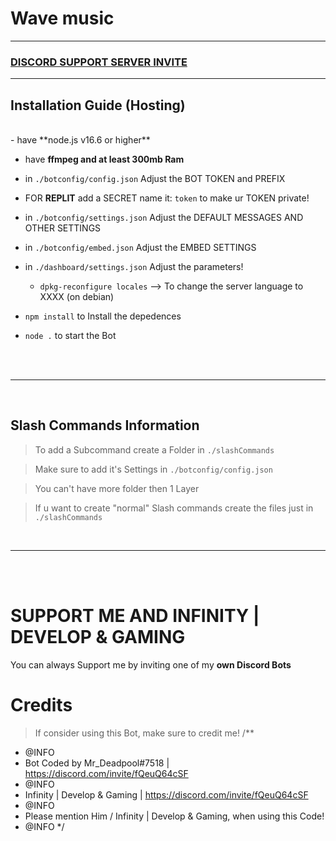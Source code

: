 # Wave music


***



### [**DISCORD SUPPORT SERVER INVITE**](https://discord.com/invite/fQeuQ64cSF)

***

## Installation Guide (Hosting)

<br/>
- have **node.js v16.6 or higher**

- have **ffmpeg and at least 300mb Ram**

- in `./botconfig/config.json` Adjust the BOT TOKEN and PREFIX

- FOR **REPLIT** add a SECRET name it: `token` to make ur TOKEN private!

- in `./botconfig/settings.json` Adjust the DEFAULT MESSAGES AND OTHER SETTINGS

- in `./botconfig/embed.json` Adjust the EMBED SETTINGS

- in `./dashboard/settings.json` Adjust the parameters!

    - `dpkg-reconfigure locales` --> To change the server language to XXXX (on debian)

- `npm install` to Install the depedences

- `node .` to start the Bot

<br/>
<br/>

***

<br/>

## Slash Commands Information

> To add a Subcommand create a Folder in `./slashCommands`

> Make sure to add it's Settings in `./botconfig/config.json`

> You can't have more folder then 1 Layer

> If u want to create "normal" Slash commands create the files just in `./slashCommands`

<br/>

***

<br/>
<br/>

# SUPPORT ME AND INFINITY | DEVELOP & GAMING

You can always Support me by inviting one of my **own Discord Bots**


# Credits

> If consider using this Bot, make sure to credit me!
/**
 * @INFO
 * Bot Coded by Mr_Deadpool#7518 | https://discord.com/invite/fQeuQ64cSF
 * @INFO
 * Infinity | Develop & Gaming | https://discord.com/invite/fQeuQ64cSF
 * @INFO
 * Please mention Him / Infinity | Develop & Gaming, when using this Code!
 * @INFO
 */

